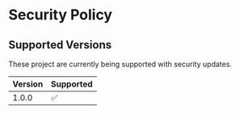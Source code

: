 # Security Policy

## Supported Versions

These project are
currently being supported with security updates.

| Version | Supported          |
| ------- | ------------------ |
| 1.0.0   | :white_check_mark: |
